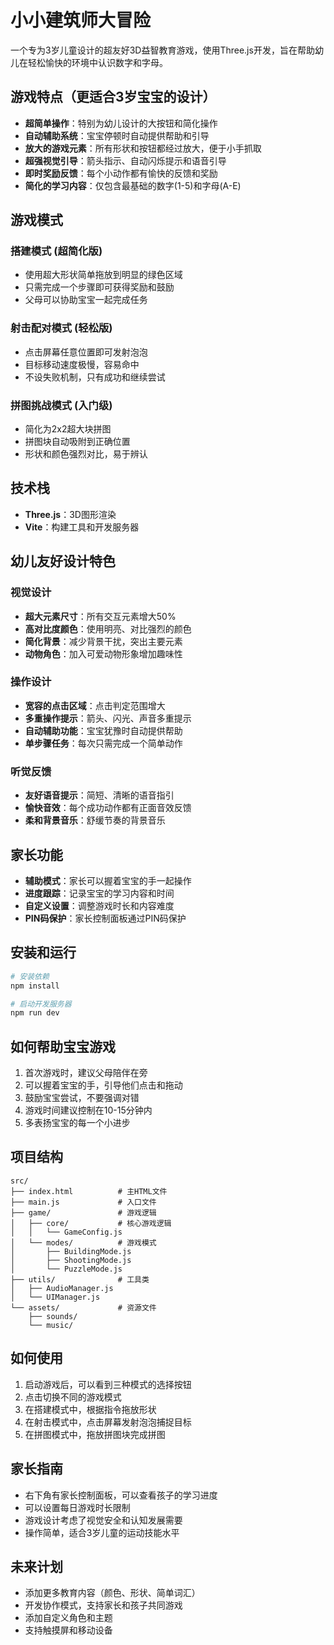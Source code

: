 # 小小建筑师大冒险

一个专为3岁儿童设计的超友好3D益智教育游戏，使用Three.js开发，旨在帮助幼儿在轻松愉快的环境中认识数字和字母。

## 游戏特点（更适合3岁宝宝的设计）

- **超简单操作**：特别为幼儿设计的大按钮和简化操作
- **自动辅助系统**：宝宝停顿时自动提供帮助和引导
- **放大的游戏元素**：所有形状和按钮都经过放大，便于小手抓取
- **超强视觉引导**：箭头指示、自动闪烁提示和语音引导
- **即时奖励反馈**：每个小动作都有愉快的反馈和奖励
- **简化的学习内容**：仅包含最基础的数字(1-5)和字母(A-E)

## 游戏模式

### 搭建模式 (超简化版)
- 使用超大形状简单拖放到明显的绿色区域
- 只需完成一个步骤即可获得奖励和鼓励
- 父母可以协助宝宝一起完成任务

### 射击配对模式 (轻松版)
- 点击屏幕任意位置即可发射泡泡
- 目标移动速度极慢，容易命中
- 不设失败机制，只有成功和继续尝试

### 拼图挑战模式 (入门级)
- 简化为2x2超大块拼图
- 拼图块自动吸附到正确位置
- 形状和颜色强烈对比，易于辨认

## 技术栈

- **Three.js**：3D图形渲染
- **Vite**：构建工具和开发服务器

## 幼儿友好设计特色

### 视觉设计
- **超大元素尺寸**：所有交互元素增大50%
- **高对比度颜色**：使用明亮、对比强烈的颜色
- **简化背景**：减少背景干扰，突出主要元素
- **动物角色**：加入可爱动物形象增加趣味性

### 操作设计
- **宽容的点击区域**：点击判定范围增大
- **多重操作提示**：箭头、闪光、声音多重提示
- **自动辅助功能**：宝宝犹豫时自动提供帮助
- **单步骤任务**：每次只需完成一个简单动作

### 听觉反馈
- **友好语音提示**：简短、清晰的语音指引
- **愉快音效**：每个成功动作都有正面音效反馈
- **柔和背景音乐**：舒缓节奏的背景音乐

## 家长功能

- **辅助模式**：家长可以握着宝宝的手一起操作
- **进度跟踪**：记录宝宝的学习内容和时间
- **自定义设置**：调整游戏时长和内容难度
- **PIN码保护**：家长控制面板通过PIN码保护

## 安装和运行

```bash
# 安装依赖
npm install

# 启动开发服务器
npm run dev
```

## 如何帮助宝宝游戏

1. 首次游戏时，建议父母陪伴在旁
2. 可以握着宝宝的手，引导他们点击和拖动
3. 鼓励宝宝尝试，不要强调对错
4. 游戏时间建议控制在10-15分钟内
5. 多表扬宝宝的每一个小进步

## 项目结构

```
src/
├── index.html          # 主HTML文件
├── main.js             # 入口文件
├── game/               # 游戏逻辑
│   ├── core/           # 核心游戏逻辑
│   │   └── GameConfig.js
│   └── modes/          # 游戏模式
│       ├── BuildingMode.js
│       ├── ShootingMode.js
│       └── PuzzleMode.js
├── utils/              # 工具类
│   ├── AudioManager.js
│   └── UIManager.js
└── assets/             # 资源文件
    ├── sounds/
    └── music/
```

## 如何使用

1. 启动游戏后，可以看到三种模式的选择按钮
2. 点击切换不同的游戏模式
3. 在搭建模式中，根据指令拖放形状
4. 在射击模式中，点击屏幕发射泡泡捕捉目标
5. 在拼图模式中，拖放拼图块完成拼图

## 家长指南

- 右下角有家长控制面板，可以查看孩子的学习进度
- 可以设置每日游戏时长限制
- 游戏设计考虑了视觉安全和认知发展需要
- 操作简单，适合3岁儿童的运动技能水平

## 未来计划

- 添加更多教育内容（颜色、形状、简单词汇）
- 开发协作模式，支持家长和孩子共同游戏
- 添加自定义角色和主题
- 支持触摸屏和移动设备 